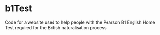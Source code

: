 # b1Test
Code for a website used to help people with the Pearson B1 English Home Test required for the British naturalisation process
